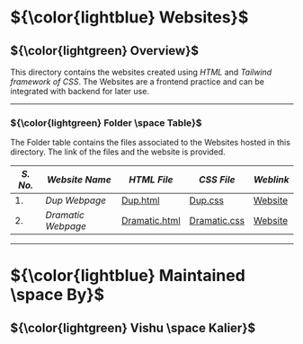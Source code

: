 # ${\color{lightblue} Websites}$

## ${\color{lightgreen} Overview}$

This directory contains the websites created using *HTML* and *Tailwind framework of CSS*. The Websites are a frontend practice and can be integrated with
backend for later use.

----

### ${\color{lightgreen} Folder \space Table}$

The Folder table contains the files associated to the Websites hosted in this directory. The link of the files and the website is provided.

| ***S. No.*** | ***Website Name*** | ***HTML File*** | ***CSS File*** | ***Weblink*** |
|-|-|-|-|-|
| 1. | *Dup Webpage* | [Dup.html](https://github.com/VishuKalier2003/Web-Development/blob/main/Tailwind/Webpages/index.html) | [Dup.css](https://github.com/VishuKalier2003/Web-Development/blob/main/Tailwind/Webpages/style.css) | [Website](https://vishukalier2003.github.io/Website-I/) |
| 2. | *Dramatic Webpage* | [Dramatic.html](https://github.com/VishuKalier2003/Website-III/blob/main/index.html) | [Dramatic.css](https://github.com/VishuKalier2003/Website-III/blob/main/style.css) | [Website](https://vishukalier2003.github.io/Website-III/) |


----

# ${\color{lightblue} Maintained \space By}$
## ${\color{lightgreen} Vishu \space Kalier}$
